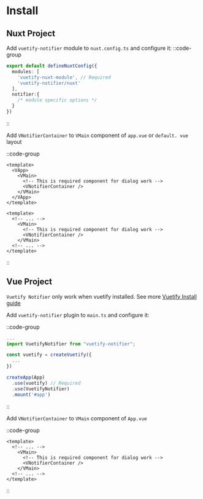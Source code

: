 # Install

## Nuxt Project

Add `vuetify-notifier` module to `nuxt.config.ts` and configure it:
::code-group

```ts [nuxt.config.ts]
export default defineNuxtConfig({
  modules: [
    'vuetify-nuxt-module', // Required 
    'vuetify-notifier/nuxt'
  ],
  notifier:{
    /* module specific options */
  }
})
```
::

Add `VNotifierContainer` to `VMain` component of `app.vue` or `default.
vue` layout

::code-group

```vue [app.vue]
<template>
  <VApp>
    <VMain>
      <!-- This is required component for dialog work -->
      <VNotifierContainer /> 
    </VMain>
  </VApp>
</template>
```

```vue [layouts/default.vue]
<template>
  <!-- ... -->
    <VMain>
      <!-- This is required component for dialog work -->
      <VNotifierContainer /> 
    </VMain>
  <!-- ... -->
</template>
```
::

## Vue Project

`Vuetify Notifier` only work when vuetify installed. See more [Vuetify Install guide](https://vuetifyjs.com/en/getting-started/installation/#using-laravel-mix)

Add `vuetify-notifier` plugin to `main.ts` and configure it:

::code-group

```ts [main.ts]
...
import VuetifyNotifier from "vuetify-notifier";

const vuetify = createVuetify({
  ...
})

createApp(App)
  .use(vuetify) // Required
  .use(VuetifyNotifier)
  .mount('#app')
```
::

Add `VNotifierContainer` to `VMain` component of `App.vue`

::code-group

```vue [App.vue]
<template>
  <!-- ... -->
    <VMain>
      <!-- This is required component for dialog work -->
      <VNotifierContainer /> 
    </VMain>
  <!-- ... -->
</template>
```
::
